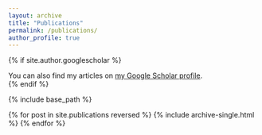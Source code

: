 ```yaml
---
layout: archive
title: "Publications"
permalink: /publications/
author_profile: true
---
```


{% if site.author.googlescholar %}
  <div class="wordwrap">
  You can also find my articles on 
  <a href="https://scholar.google.com/citations?user=CD6m6zsAAAAJ&hl=zh-CN" target="_blank">my Google Scholar profile</a>.
  </div>
{% endif %}

{% include base_path %}

{% for post in site.publications reversed %}
  {% include archive-single.html %}
{% endfor %}
